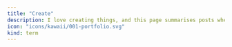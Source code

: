 ```yaml
---
title: "Create"
description: I love creating things, and this page summarises posts where I have created things.
icon: "icons/kawaii/001-portfolio.svg"
kind: term
---
```


